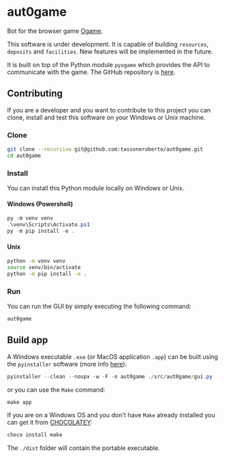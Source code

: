 # aut0game

Bot for the browser game [Ogame](https://en.ogame.gameforge.com/).

This software is under development. It is capable of building `resources`, `deposits` and `facilities`. New features will be implemented in the future.

It is built on top of the Python module `pyogame` which provides the API to communicate with the game. The GitHub repository is [here](https://github.com/alaingilbert/pyogame).

## Contributing

If you are a developer and you want to contribute to this project you can clone, install and test this software on your Windows or Unix machine.

### Clone

```bash
git clone --recursive git@github.com:tassoneroberto/aut0game.git
cd aut0game
```

### Install

You can install this Python module locally on Windows or Unix.

#### Windows (Powershell)

```powershell
py -m venv venv
.\venv\Scripts\Activate.ps1
py -m pip install -e .
```

#### Unix

```bash
python -m venv venv
source venv/bin/activate
python -m pip install -e .
```

### Run

You can run the GUI by simply executing the following command:

```bash
aut0game
```

## Build app

A Windows executable `.exe` (or MacOS application `.app`) can be built using the `pyinstaller` software (more info [here](https://pyinstaller.org/en/stable/usage.html#cmdoption-version-file)):

```powershell
pyinstaller --clean --noupx -w -F -n aut0game ./src/aut0game/gui.py
```

or you can use the `Make` command:

```powershell
make app
```

If you are on a Windows OS and you don't have `Make` already installed you can get it from [CHOCOLATEY](https://chocolatey.org/install):

```powershell
choco install make
```

The `./dist` folder will contain the portable executable.
